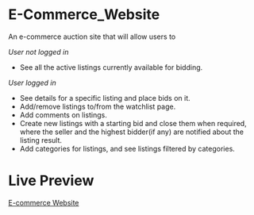 # E-Commerce_Website
An e-commerce auction site that will allow users to 

*User not logged in*
- See all the active listings currently available for bidding.

*User logged in*
- See details for a specific listing and place bids on it.
- Add/remove listings to/from the watchlist page.
- Add comments on listings. 
- Create new listings with a starting bid and close them when required, where the seller and the highest bidder(if any) are notified about the listing result.
- Add categories for listings, and see listings filtered by categories. 

# Live Preview
[E-commerce Website](https://ecommerce-auctions-app.herokuapp.com/)
